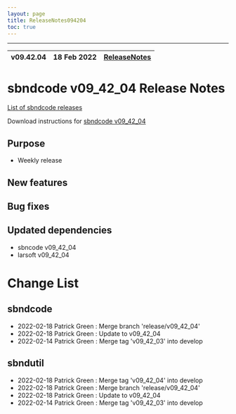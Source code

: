 ```yaml
---
layout: page
title: ReleaseNotes094204
toc: true
---
```


-----------------------------------------------------------------------------
| v09.42.04 | 18 Feb 2022 | [ReleaseNotes](ReleaseNotes094204.html) |
| --- | --- | --- |



sbndcode v09_42_04 Release Notes
=======================================================================================

[List of sbndcode releases](List_of_SBND_code_releases.html)

Download instructions for [sbndcode v09_42_04](http://scisoft.fnal.gov/scisoft/bundles/sbnd/v09_42_04/sbndcode-v09_42_04.html)

Purpose
---------------------------------------------------

* Weekly release

New features
---------------------------------------------------

Bug fixes
---------------------------------------------------

Updated dependencies
---------------------------------------------------

* sbncode v09_42_04
* larsoft v09_42_04

Change List
==========================================

sbndcode
---------------------------------------------------

* 2022-02-18  Patrick Green : Merge branch 'release/v09_42_04'
* 2022-02-18  Patrick Green : Update to v09_42_04
* 2022-02-14  Patrick Green : Merge tag 'v09_42_03' into develop

sbndutil
---------------------------------------------------

* 2022-02-18  Patrick Green : Merge tag 'v09_42_04' into develop
* 2022-02-18  Patrick Green : Merge branch 'release/v09_42_04'
* 2022-02-18  Patrick Green : Update to v09_42_04
* 2022-02-14  Patrick Green : Merge tag 'v09_42_03' into develop
